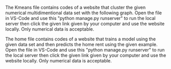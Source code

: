 The Kmeans file contains codes of a website that cluster the given numerical multidimentional  data set with the following  graph.
  Open the file in VS-Code and use this "python manage.py runserver" to run the local server then click the given link given by your computer and use the website locally.
  Only numerical data is acceptable.

The home file contains codes of a website that trains a model using  the given data set and then predicts the home rent using the given example.
  Open the file in VS-Code and use this "python manage.py runserver" to run the local server then click the given link given by your computer and use the website locally.
  Only numerical data is acceptable.


  
  
